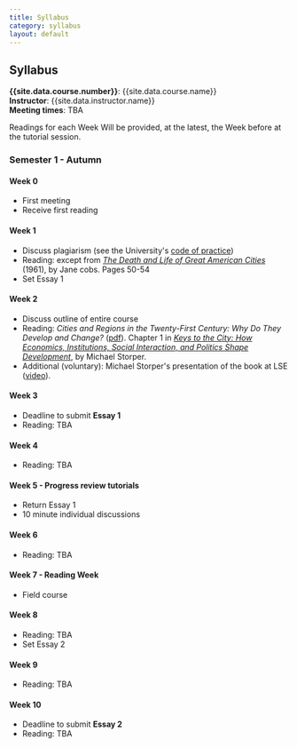 ```yaml
---
title: Syllabus
category: syllabus
layout: default
---
```


## Syllabus

**{{site.data.course.number}}**: {{site.data.course.name}}  
**Instructor**: {{site.data.instructor.name}}  
**Meeting times**: TBA

Readings for each Week Will be provided, at the latest, the Week before at the
tutorial session.

### Semester 1 - Autumn

#### Week 0

* First meeting
* Receive first reading

#### Week 1

* Discuss plagiarism (see the University's [code of practice](http://WWW.as.bham.ac.uk/study/support/sca/plagiarism.shtml))
* Reading: except from [*The Death and Life of Great American Cities*](https://en.Wikipedia.org/Wiki/The_Death_and_Life_of_Great_American_Cities) (1961), by Jane
cobs. Pages 50-54
* Set Essay 1

#### Week 2

* Discuss outline of entire course
* Reading: *Cities and Regions in the Twenty-First Century: Why Do They Develop and Change?* ([pdf](http://press.princeton.edu/chapters/i10022.pdf)). Chapter 1 in [*Keys to the City: How Economics, Institutions,
  Social Interaction, and Politics Shape Development*](http://press.princeton.edu/titles/10022.html), by Michael Storper.
* Additional (voluntary): Michael Storper's presentation of the book at LSE
  ([video](http://www.lse.ac.uk/newsAndMedia/videoAndAudio/channels/publicLecturesAndEvents/player.aspx?id=2065)).

#### Week 3

* Deadline to submit **Essay 1**
* Reading: TBA

#### Week 4

* Reading: TBA

#### Week 5 - Progress review tutorials

* Return Essay 1
* 10 minute individual discussions

#### Week 6

* Reading: TBA

#### Week 7 - Reading Week

* Field course

#### Week 8

* Reading: TBA
* Set Essay 2

#### Week 9

* Reading: TBA

#### Week 10

* Deadline to submit **Essay 2**
* Reading: TBA


